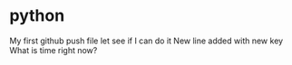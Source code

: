 # python
My first github push file
let see if I can do it
New line added with new key
What is time right now?
